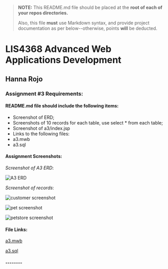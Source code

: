 > **NOTE:** This README.md file should be placed at the **root of each of your repos directories.**
>
>Also, this file **must** use Markdown syntax, and provide project documentation as per below--otherwise, points **will** be deducted.
>

# LIS4368 Advanced Web Applications Development

## Hanna Rojo

### Assignment #3 Requirements:

#### README.md file should include the following items:

- Screenshot of ERD;
- Screenshots of 10 records for each table, use select * from each table;
- Screenshot of a3/index.jsp
- Links to the following files:
- a3.mwb
- a3.sql

>

#### Assignment Screenshots:

*Screenshot of A3 ERD*:

![A3 ERD](https://bitbucket.org/hsr21a726/lis4368/src/master/A3/ERD.png)

*Screenshot of records*:

![customer screenshot](https://bitbucket.org/hsr21a726/lis4368/src/master/A3/customer.png)

![pet screenshot](https://bitbucket.org/hsr21a726/lis4368/src/master/A3/pet.png)

![petstore screenshot](https://bitbucket.org/hsr21a726/lis4368/src/master/A3/petstore.png)



#### File Links:

[a3.mwb](https://bitbucket.org/hsr21a726/lis4368/src/master/A3/a3.mwb)

[a3.sql](https://bitbucket.org/hsr21a726/lis4368/src/master/A3/a3.sql)

#### --------
